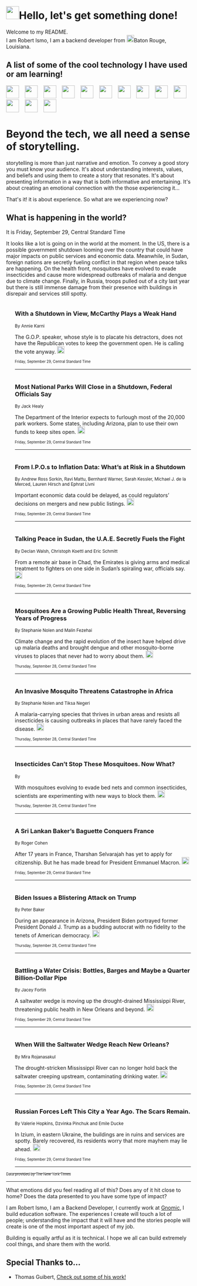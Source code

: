 <h1><img src="https://emojis.slackmojis.com/emojis/images/1643514375/3493/hot-coffee.gif?1643514375" width="35"/>Hello, let's get something done!</h1>

<p>Welcome to my README.<br/>
I am Robert Ismo, I am a backend developer from <img src="https://emojis.slackmojis.com/emojis/images/1638395689/50435/moulin_rouge.png?1638395689" width="20"/>Baton Rouge, Louisiana.</p>
<h2>A list of some of the cool technology I have used or am learning!</h2>
<p>
<img src="https://emojis.slackmojis.com/emojis/images/1643516091/21142/meow_bongotap.gif?1643516091" width="35" alt="">
<img src="https://img.shields.io/badge/Favorite%20Frontend%20Framework-SvelteKit-f83903" alt="">
<img src="https://img.shields.io/badge/Second%20Favorite-Vue-40b581" alt="">
<img src="https://img.shields.io/badge/Most%20Used%20Runtime-Nodejs-78b061" alt="">
<img src="https://emojis.slackmojis.com/emojis/images/1643517416/34482/fire.gif?1643517416" width="35" alt="">
<img src="https://img.shields.io/badge/Javascript%20But%20Better-Typescript-0078ca" alt="">
<img src="https://img.shields.io/badge/Favorite%20Language-Elixir-3e244d" alt="">
<img src="https://img.shields.io/badge/Containerize%20Everything-Docker-6ac9ef" alt="">
<img src="https://emojis.slackmojis.com/emojis/images/1643514596/5999/meow_party.gif?1643514596" width="35" alt="">
<img src="https://img.shields.io/badge/API%20Love%20Language-Graphql-de32a5" alt="">
<img src="https://img.shields.io/badge/Our%20Favorite%20Version%20Controller-Git-e94f33" alt="">
<img src="https://img.shields.io/badge/Favorite%20Database-Redis-d42d1d" alt="">
<img src="https://emojis.slackmojis.com/emojis/images/1643514559/5584/deployparrot.gif?1643514559" width="35" alt="">
<img src="https://img.shields.io/badge/Container%20Interstate-RabbitMQ-f66200" alt="">
<img src="https://img.shields.io/badge/Gotta%20Learn-Kubernetes-316adf" alt="">
<img src="https://img.shields.io/badge/Really%20Mature%20Now-WASM-654fef" alt="">
<img src="https://emojis.slackmojis.com/emojis/images/1666642497/61942/dance_vibe.gif?1666642497" width="35" alt="">
<img src="https://img.shields.io/badge/For%20My%20M1-ARM64-657d96" alt="">
<img src="https://img.shields.io/badge/Loving%20This%20So%20Much-TailwindCSS-17bcb5" alt="">
<img src="https://img.shields.io/badge/Cool%20Build%20Tool-Vite-f9cb24" alt="">
<img src="https://emojis.slackmojis.com/emojis/images/1669231376/62819/working-on-it.gif?1669231376" width="35" alt="">
<img src="https://img.shields.io/badge/Fun%20and%20Easy%20Database-MongoDB-5f8c49" alt="">
<img src="https://img.shields.io/badge/JS%20Life%20Support-NPM-c73737" alt="">
<img src="https://img.shields.io/badge/I%20Liked%20It-DynamoDB-0073b9" alt="">
<img src="https://emojis.slackmojis.com/emojis/images/1643514045/46/question.gif?1643514045" width="35" alt="">
<img src="https://img.shields.io/badge/cool-React-60d6f9" alt="">
<img src="https://img.shields.io/badge/Future%20Big%20Project-Lambda-f37e00" alt="">
<img src="https://img.shields.io/badge/NPM%20But%20Better-PNPM-f1aa07" alt="">
<img src="https://emojis.slackmojis.com/emojis/images/1643514943/9662/fbwow.gif?1643514943" width="35" alt="">
<img src="https://img.shields.io/badge/First%20Language-C-662079" alt="">
<img src="https://img.shields.io/badge/Where%20I%20Deploy%20Frontend-Vercel-000000" alt="">
<img src="https://img.shields.io/badge/Who%20Does%20not%20Want%20an%20App-Swift-f9492a" alt="">
<img src="https://emojis.slackmojis.com/emojis/images/1643514058/151/javascript.png?1643514058" width="35" alt="">
<img src="https://img.shields.io/badge/cool-Python-fbd542" alt="">
<img src="https://img.shields.io/badge/Favorite%20Something-Stripe-656cdc" alt="">
<img src="https://img.shields.io/badge/Of%20Course-HTML5-ed6327" alt="">
<img src="https://emojis.slackmojis.com/emojis/images/1660415405/60731/bomb.gif?1660415405" width="35" alt="">
<img src="https://img.shields.io/badge/hate-CSS-2964ec" alt="">
<img src="https://img.shields.io/badge/Learning-CircleCI-141215" alt="">
<img src="https://img.shields.io/badge/Learning-Rust-fbbb3b" alt="">
<img src="https://emojis.slackmojis.com/emojis/images/1660415397/60712/writing-hand.gif?1660415397" width="35" alt="">
<img src="https://img.shields.io/badge/Dev%20Browser%20of%20Choice-Firefox-cc4e26" alt="">
<img src="https://img.shields.io/badge/Recoverying%20From%20Windows-UNIX-1781e3" alt="">
<img src="https://img.shields.io/badge/LOVE-LogSeq-90c1c2" alt="">
<img src="https://emojis.slackmojis.com/emojis/images/1643514066/223/kirby.gif?1643514066" width="35" alt="">
<img src="https://img.shields.io/badge/Daily%20Driver-MacOS-e6e6e8" alt="">
<img src="https://img.shields.io/badge/Git%20Server-Github-000000" alt="">
<img src="https://img.shields.io/badge/enjoyable-EC2-f17428" alt="">
<img src="https://emojis.slackmojis.com/emojis/images/1643514239/2069/excited.gif?1643514239" width="35" alt="">
</p>
<h1>Beyond the tech, we all need a sense of storytelling.</h1>
<p>storytelling is more than just narrative and emotion. To convey a good story you must know your audience. It's about understanding interests, values, and beliefs and using them to create a story that resonates. It's about presenting information in a way that is both informative and entertaining. It's about creating an emotional connection with the those experiencing it...</p>
<p>That's it! it is about experience. So what are we experiencing now?</p>
<h2>What is happening in the world?</h2>
<p>It is Friday, September 29, Central Standard Time</p>
<p>
It looks like a lot is going on in the world at the moment. In the US, there is a possible government shutdown looming over the country that could have major impacts on public services and economic data. Meanwhile, in Sudan, foreign nations are secretly fueling conflict in that region when peace talks are happening. On the health front, mosquitoes have evolved to evade insecticides and cause more widespread outbreaks of malaria and dengue due to climate change. Finally, in Russia, troops pulled out of a city last year but there is still immense damage from their presence with buildings in disrepair and services still spotty.</p>
<ol>
<img src="https://img.shields.io/badge/-us-blue" alt="">
<h3>With a Shutdown in View, McCarthy Plays a Weak Hand</h3>
<sub>By Annie Karni</sub>
<p>The G.O.P. speaker, whose style is to placate his detractors, does not have the Republican votes to keep the government open. He is calling the vote anyway.  <a href="https://nyti.ms/48JSTn4"><img src="https://developer.nytimes.com/files/poweredby_nytimes_30b.png?v=1583354208352" height="20"></a></p>
<sub><sub>Friday, September 29, Central Standard Time</sub></sub>
<hr/>
<img src="https://img.shields.io/badge/-us-blue" alt="">
<h3>Most National Parks Will Close in a Shutdown, Federal Officials Say</h3>
<sub>By Jack Healy</sub>
<p>The Department of the Interior expects to furlough most of the 20,000 park workers. Some states, including Arizona, plan to use their own funds to keep sites open.  <a href="https://nyti.ms/45bNCSd"><img src="https://developer.nytimes.com/files/poweredby_nytimes_30b.png?v=1583354208352" height="20"></a></p>
<sub><sub>Friday, September 29, Central Standard Time</sub></sub>
<hr/>
<img src="https://img.shields.io/badge/-business-blue" alt="">
<h3>From I.P.O.s to Inflation Data: What’s at Risk in a Shutdown</h3>
<sub>By Andrew Ross Sorkin, Ravi Mattu, Bernhard Warner, Sarah Kessler, Michael J. de la Merced, Lauren Hirsch and Ephrat Livni</sub>
<p>Important economic data could be delayed, as could regulators’ decisions on mergers and new public listings.  <a href="https://nyti.ms/3rymgIa"><img src="https://developer.nytimes.com/files/poweredby_nytimes_30b.png?v=1583354208352" height="20"></a></p>
<sub><sub>Friday, September 29, Central Standard Time</sub></sub>
<hr/>
<img src="https://img.shields.io/badge/-world-blue" alt="">
<h3>Talking Peace in Sudan, the U.A.E. Secretly Fuels the Fight</h3>
<sub>By Declan Walsh, Christoph Koettl and Eric Schmitt</sub>
<p>From a remote air base in Chad, the Emirates is giving arms and medical treatment to fighters on one side in Sudan’s spiraling war, officials say.  <a href="https://nyti.ms/3RK2013"><img src="https://developer.nytimes.com/files/poweredby_nytimes_30b.png?v=1583354208352" height="20"></a></p>
<sub><sub>Friday, September 29, Central Standard Time</sub></sub>
<hr/>
<img src="https://img.shields.io/badge/-health-blue" alt="">
<h3>Mosquitoes Are a Growing Public Health Threat, Reversing Years of Progress</h3>
<sub>By Stephanie Nolen and Malin Fezehai</sub>
<p>Climate change and the rapid evolution of the insect have helped drive up malaria deaths and brought dengue and other mosquito-borne viruses to places that never had to worry about them.  <a href="https://nyti.ms/3PTCO6G"><img src="https://developer.nytimes.com/files/poweredby_nytimes_30b.png?v=1583354208352" height="20"></a></p>
<sub><sub>Thursday, September 28, Central Standard Time</sub></sub>
<hr/>
<img src="https://img.shields.io/badge/-health-blue" alt="">
<h3>An Invasive Mosquito Threatens Catastrophe in Africa</h3>
<sub>By Stephanie Nolen and Tiksa Negeri</sub>
<p>A malaria-carrying species that thrives in urban areas and resists all insecticides is causing outbreaks in places that have rarely faced the disease.  <a href="https://nyti.ms/48q3kfc"><img src="https://developer.nytimes.com/files/poweredby_nytimes_30b.png?v=1583354208352" height="20"></a></p>
<sub><sub>Thursday, September 28, Central Standard Time</sub></sub>
<hr/>
<img src="https://img.shields.io/badge/-health-blue" alt="">
<h3>Insecticides Can’t Stop These Mosquitoes. Now What?</h3>
<sub>By</sub>
<p>With mosquitoes evolving to evade bed nets and common insecticides, scientists are experimenting with new ways to block them.  <a href="https://nyti.ms/46vYawG"><img src="https://developer.nytimes.com/files/poweredby_nytimes_30b.png?v=1583354208352" height="20"></a></p>
<sub><sub>Thursday, September 28, Central Standard Time</sub></sub>
<hr/>
<img src="https://img.shields.io/badge/-world-blue" alt="">
<h3>A Sri Lankan Baker’s Baguette Conquers France</h3>
<sub>By Roger Cohen</sub>
<p>After 17 years in France, Tharshan Selvarajah has yet to apply for citizenship. But he has made bread for President Emmanuel Macron.  <a href="https://nyti.ms/46cxLnG"><img src="https://developer.nytimes.com/files/poweredby_nytimes_30b.png?v=1583354208352" height="20"></a></p>
<sub><sub>Friday, September 29, Central Standard Time</sub></sub>
<hr/>
<img src="https://img.shields.io/badge/-us-blue" alt="">
<h3>Biden Issues a Blistering Attack on Trump</h3>
<sub>By Peter Baker</sub>
<p>During an appearance in Arizona, President Biden portrayed former President Donald J. Trump as a budding autocrat with no fidelity to the tenets of American democracy.  <a href="https://nyti.ms/457mPXe"><img src="https://developer.nytimes.com/files/poweredby_nytimes_30b.png?v=1583354208352" height="20"></a></p>
<sub><sub>Thursday, September 28, Central Standard Time</sub></sub>
<hr/>
<img src="https://img.shields.io/badge/-us-blue" alt="">
<h3>Battling a Water Crisis: Bottles, Barges and Maybe a Quarter Billion-Dollar Pipe</h3>
<sub>By Jacey Fortin</sub>
<p>A saltwater wedge is moving up the drought-drained Mississippi River, threatening public health in New Orleans and beyond.  <a href="https://nyti.ms/469PcFu"><img src="https://developer.nytimes.com/files/poweredby_nytimes_30b.png?v=1583354208352" height="20"></a></p>
<sub><sub>Friday, September 29, Central Standard Time</sub></sub>
<hr/>
<img src="https://img.shields.io/badge/-climate-blue" alt="">
<h3>When Will the Saltwater Wedge Reach New Orleans?</h3>
<sub>By Mira Rojanasakul</sub>
<p>The drought-stricken Mississippi River can no longer hold back the saltwater creeping upstream, contaminating drinking water.  <a href="https://nyti.ms/3rzC6Cn"><img src="https://developer.nytimes.com/files/poweredby_nytimes_30b.png?v=1583354208352" height="20"></a></p>
<sub><sub>Friday, September 29, Central Standard Time</sub></sub>
<hr/>
<img src="https://img.shields.io/badge/-world-blue" alt="">
<h3>Russian Forces Left This City a Year Ago. The Scars Remain.</h3>
<sub>By Valerie Hopkins, Dzvinka Pinchuk and Emile Ducke</sub>
<p>In Izium, in eastern Ukraine, the buildings are in ruins and services are spotty. Barely recovered, its residents worry that more mayhem may lie ahead.  <a href="https://nyti.ms/3PZDl7q"><img src="https://developer.nytimes.com/files/poweredby_nytimes_30b.png?v=1583354208352" height="20"></a></p>
<sub><sub>Friday, September 29, Central Standard Time</sub></sub>
<hr/>
</ol>
<a href="https://developer.nytimes.com"><sub><sub>Data provided by The New York Times</sub></sub></a>
<hr/>
<p>What emotions did you feel reading all of this? Does any of it hit close to home? Does the data presented to you have some type of impact?</p>
<p>I am Robert Ismo, I am a Backend Developer, I currently work at <a href="https://gnomic.education/">Gnomic</a>, I build education software. The experiences I create will touch a lot of people; understanding the impact that it will have and the stories people will create is one of the most important aspect of my job.</p>
<p>Building is equally artful as it is technical. I hope we all can build extremely cool things, and share them with the world.</p>
<h2>Special Thanks to...</h2>
<ul>
<li>Thomas Guibert, <a href="https://github.com/thmsgbrt/thmsgbrt">Check out some of his work!</a></li>
</ul>